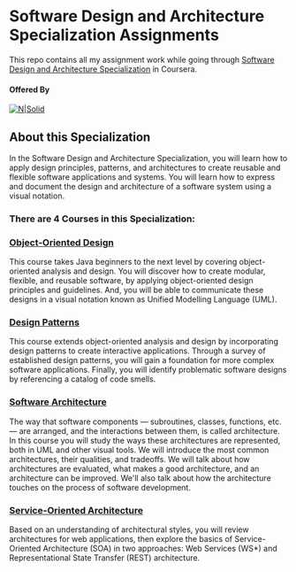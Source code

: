 # Software Design and Architecture Specialization Assignments
This repo contains all my assignment work while going through [Software Design and Architecture Specialization](https://www.coursera.org/specializations/software-design-architecture) in Coursera. 

#### Offered By
[![N|Solid](https://d3njjcbhbojbot.cloudfront.net/api/utilities/v1/imageproxy/https://coursera-university-assets.s3.amazonaws.com/35/23d929219e4489c2d11215009dc699/coursera_180x180.png?auto=format%2Ccompress&dpr=1&w=120&h=120&q=40)](https://d3njjcbhbojbot.cloudfront.net/api/utilities/v1/imageproxy/https://coursera-university-assets.s3.amazonaws.com/35/23d929219e4489c2d11215009dc699/coursera_180x180.png?auto=format%2Ccompress&dpr=1&w=120&h=120&q=40)

## About this Specialization
In the Software Design and Architecture Specialization, you will learn how to apply design principles, patterns, and architectures to create reusable and flexible software applications and systems. You will learn how to express and document the design and architecture of a software system using a visual notation.

### There are 4 Courses in this Specialization:

### [Object-Oriented Design](https://www.coursera.org/learn/object-oriented-design)
This course takes Java beginners to the next level by covering object-oriented analysis and design. You will discover how to create modular, flexible, and reusable software, by applying object-oriented design principles and guidelines. And, you will be able to communicate these designs in a visual notation known as Unified Modelling Language (UML).

### [Design Patterns](https://www.coursera.org/learn/design-patterns)
This course extends object-oriented analysis and design by incorporating design patterns to create interactive applications. Through a survey of established design patterns, you will gain a foundation for more complex software applications. Finally, you will identify problematic software designs by referencing a catalog of code smells.

### [Software Architecture](https://www.coursera.org/learn/software-architecture)
The way that software components — subroutines, classes, functions, etc. — are arranged, and the interactions between them, is called architecture. In this course you will study the ways these architectures are represented, both in UML and other visual tools. We will introduce the most common architectures, their qualities, and tradeoffs. We will talk about how architectures are evaluated, what makes a good architecture, and an architecture can be improved. We'll also talk about how the architecture touches on the process of software development.

### [Service-Oriented Architecture](https://www.coursera.org/learn/service-oriented-architecture)
  Based on an understanding of architectural styles, you will review architectures for web applications, then explore the basics of Service-Oriented Architecture (SOA) in two approaches: Web Services (WS*) and Representational State Transfer (REST) architecture.